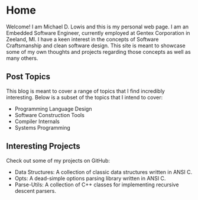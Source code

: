 # Home

Welcome! I am Michael D. Lowis and this is my personal web page. I am
an Embedded Software Engineer, currently employed at Gentex Corporation
in Zeeland, MI. I have a keen interest in the concepts of Software
Craftsmanship and clean software design. This site is meant to showcase
some of my own thoughts and projects regarding those concepts as well
as many others.

<div class="left-col">

## Post Topics

This blog is meant to cover a range of topics that I find incredibly
interesting. Below is a subset of the topics that I intend to cover:

* Programming Language Design 
* Software Construction Tools 
* Compiler Internals 
* Systems Programming

</div> 

<div class="right-col">

## Interesting Projects

Check out some of my projects on GitHub:

* Data Structures: A collection of classic data structures written in ANSI C.  
* Opts: A dead-simple options parsing library written in ANSI C.
* Parse-Utils: A collection of C++ classes for implementing recursive descent parsers.

</div>

